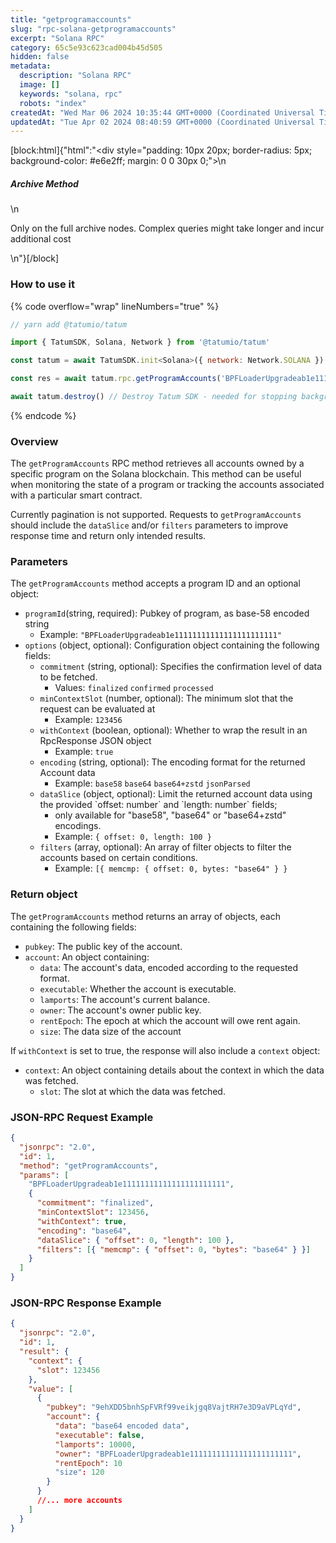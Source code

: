 ```yaml
---
title: "getprogramaccounts"
slug: "rpc-solana-getprogramaccounts"
excerpt: "Solana RPC"
category: 65c5e93c623cad004b45d505
hidden: false
metadata: 
  description: "Solana RPC"
  image: []
  keywords: "solana, rpc"
  robots: "index"
createdAt: "Wed Mar 06 2024 10:35:44 GMT+0000 (Coordinated Universal Time)"
updatedAt: "Tue Apr 02 2024 08:40:59 GMT+0000 (Coordinated Universal Time)"
---
```

[block:html]{"html":"<div style=\"padding: 10px 20px; border-radius: 5px; background-color: #e6e2ff; margin: 0 0 30px 0;\">\n  <h5>Archive Method</h5>\n  <p>Only on the full archive nodes. Complex queries might take longer and incur additional cost</p>\n</div>"}[/block]


### How to use it

{% code overflow="wrap" lineNumbers="true" %}
```javascript
// yarn add @tatumio/tatum

import { TatumSDK, Solana, Network } from '@tatumio/tatum'

const tatum = await TatumSDK.init<Solana>({ network: Network.SOLANA })

const res = await tatum.rpc.getProgramAccounts('BPFLoaderUpgradeab1e11111111111111111111111')

await tatum.destroy() // Destroy Tatum SDK - needed for stopping background jobs
```
{% endcode %}

### Overview

The `getProgramAccounts` RPC method retrieves all accounts owned by a specific program on the Solana blockchain. This method can be useful when monitoring the state of a program or tracking the accounts associated with a particular smart contract.

Currently pagination is not supported. Requests to `getProgramAccounts` should include the `dataSlice` and/or `filters` parameters to improve response time and return only intended results.

### Parameters

The `getProgramAccounts` method accepts a program ID and an optional object:

* `programId`(string, required): Pubkey of program, as base-58 encoded string
  * Example: `"BPFLoaderUpgradeab1e11111111111111111111111"`
* `options` (object, optional): Configuration object containing the following fields:
  * `commitment` (string, optional): Specifies the confirmation level of data to be fetched.
    * Values: `finalized` `confirmed` `processed`
  * `minContextSlot` (number, optional): The minimum slot that the request can be evaluated at
    * Example: `123456`
  * `withContext` (boolean, optional): Whether to wrap the result in an RpcResponse JSON object
    * Example: `true`
  * `encoding` (string, optional): The encoding format for the returned Account data
    * Example: `base58` `base64` `base64+zstd` `jsonParsed`
  * `dataSlice` (object, optional): Limit the returned account data using the provided \`offset: number\` and \`length: number\` fields;
    * only available for "base58", "base64" or "base64+zstd" encodings.
    * Example: `{ offset: 0, length: 100 }`
  * `filters` (array, optional): An array of filter objects to filter the accounts based on certain conditions.
    * Example: `[{ memcmp: { offset: 0, bytes: "base64" } }`

### Return object

The `getProgramAccounts` method returns an array of objects, each containing the following fields:

* `pubkey`: The public key of the account.
* `account`: An object containing:
  * `data`: The account's data, encoded according to the requested format.
  * `executable`: Whether the account is executable.
  * `lamports`: The account's current balance.
  * `owner`: The account's owner public key.
  * `rentEpoch`: The epoch at which the account will owe rent again.
  * `size`: The data size of the account

If `withContext` is set to true, the response will also include a `context` object:

* `context`: An object containing details about the context in which the data was fetched.
  * `slot`: The slot at which the data was fetched.

### JSON-RPC Request Example

```json
{
  "jsonrpc": "2.0",
  "id": 1,
  "method": "getProgramAccounts",
  "params": [
    "BPFLoaderUpgradeab1e11111111111111111111111",
    {
      "commitment": "finalized",
      "minContextSlot": 123456,
      "withContext": true,
      "encoding": "base64",
      "dataSlice": { "offset": 0, "length": 100 },
      "filters": [{ "memcmp": { "offset": 0, "bytes": "base64" } }]
    }
  ]
}
```

### JSON-RPC Response Example

```json
{
  "jsonrpc": "2.0",
  "id": 1,
  "result": {
    "context": {
      "slot": 123456
    },
    "value": [
      {
        "pubkey": "9ehXDD5bnhSpFVRf99veikjgq8VajtRH7e3D9aVPLqYd",
        "account": {
          "data": "base64 encoded data",
          "executable": false,
          "lamports": 10000,
          "owner": "BPFLoaderUpgradeab1e11111111111111111111111",
          "rentEpoch": 10
          "size": 120
        }
      }
      //... more accounts
    ]
  }
}
```

